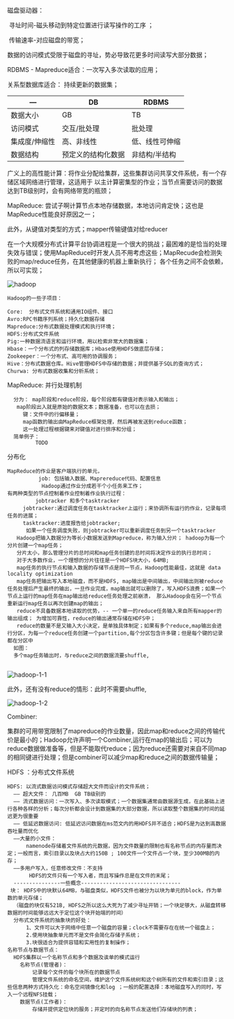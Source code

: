 

磁盘驱动器： 

​              寻址时间-磁头移动到特定位置进行读写操作的工序 ；

​              传输速率-对应磁盘的带宽；

数据的访问模式受限于磁盘的寻址，势必导致花更多时间读写大部分数据；

RDBMS - Mapreduce适合：一次写入多次读取的应用；

关系型数据库适合： 持续更新的数据集；

| —             | DB                 | RDBMS          |
| ------------- | ------------------ | -------------- |
| 数据大小      | GB                 | TB             |
| 访问模式      | 交互/批处理        | 批处理         |
| 集成度/伸缩性 | 高、非线性         | 低、线性可伸缩 |
| 数据结构      | 预定义的结构化数据 | 非结构/半结构  |

广义上的高性能计算：将作业分配给集群，这些集群访问共享文件系统，有一个存储区域网络进行管理，这适用于 以主计算密集型的作业；当节点需要访问的数据达到TB级别时，会有网络带宽的瓶颈；

MapReduce: 尝试子啊计算节点本地存储数据，本地访问肯定快；这也是MapReduce性能良好原因之一；

此外，从键值对类型的方式；mapper传输键值对给reducer

在一个大规模分布式计算平台协调进程是一个很大的挑战；最困难的是恰当的处理失效与错误；使用MapReduce时开发人员不用考虑这些；MapRecude会检测失败的map/reduce任务，在其他健康的机器上重新执行； 各个任务之间不会依赖，所以可实现；

![hadoop](D:\常用\md\img\hadoop.png)

~~~
Hadoop的一些子项目：

Core:  分布式文件系统和通用IO组件、接口
Avro:RPC书籍序列系统；持久化数据存储
Mapreduce:分布式数据处理模式和执行环境；
HDFS:分布式文件系统
Pig:一种数据流语言和运行环境，用以检索非常大的数据集；
Hbase：一个分布式的列存储数据库；Hbase使用HDFS做底层存储；
Zookeeper：一个分布式、高可用的协调服务；
Hive：分布式数据仓库。Hive管理HDFS中存储的数据；并提供基于SQL的查询方式；
Churwa: 分布式数据收集和分析系统；
~~~



MapReduce: 并行处理机制

~~~~
  分为： map阶段和reduce阶段，每个阶段都有键值对表示输入和输出；
   map阶段出入就是原始的数据文本；数据准备，也可以在去损；
     键：文件中的行偏移量；
     map函数的输出由MapReduce框架处理，然后再被发送到reduce函数；
     这一处理过程根据键来对键值对进行排序和分组；
  简单例子：
         TODO
~~~~



分布化

~~~~
MapReduce的作业是客户端执行的单元，
          job: 包括输入数据、Maprereduce代码、配置信息
           Hadoop通过作业分成若干个小任务来工作；
有两种类型的节点控制着作业控制着作业执行过程：
         jobtracker 和多个tasktracker   
     jobtracker:通过调度任务在tasktracker上运行；来协调所有运行的作业，记录每项任务的进展；
     tasktracker:进度报告给jobtracker; 
      如果一个任务调度失败，则jobtracker可以重新调度任务到另一个tasktracker
   Hadoop把输入数据分为等长小数据发送到Mapreduce，称为输入分片； hadoop为每一个分片创建一个map任务； 
   分片太小，那么管理分片的总时间和map任务创建的总时间将决定作业的执行总时间；
   对于大多数作业，一个理想的分片往往是一个HDFS块大小，64MB;
   map任务的执行节点和输入数据的存储节点是同一节点，Hadoop性能最佳，这就是 data locality optimization
   map任务把输出写入本地磁盘，而不是HDFS, map输出是中间输出，中间输出则被reduce任务处理后产生最终的输出，一旦作业完成，map输出就可以删除了，写入HDFS浪费；如果一个节点上运行的map任务在map输出给reduce任务处理之前崩溃， 那么Hadoop会在另一个节点重新运行map任务以再次创建map的输出；
   reduce不具备数据本地读取的优势，-- 一个单一的reduce任务输入来自所有mapper的输出组成； 为增加可靠性，reduce的输出通常存储在HDFS中；
   reduce的数量不是又输入大小决定，是单独具体制定；如果有多个reduce,map输出会进行分区，为每一个reduce任务创建一个partition,每个分区包含许多键；但是每个键的记录都在分区中
  如图：
  多个map任务输出时，与reduce之间的数据流要shuffle,
   
~~~~

![hadoop-1-1](D:\常用\md\img\hadoop-1-1.png)

 此外，还有没有reduce的情形：此时不需要shuffle,

![hadoop-1-2](D:\常用\md\img\hadoop-1-2.png)

  Combiner: 

​        集群的可用带宽限制了mapreduce的作业数量，因此map和reduce之间的传输代价是最小的；Hadoop允许声明一个Combiner,运行在map的输出后；可以为reduce数据做准备等，但是不能取代reduce；因为reduce还需要对来自不同map的相同键进行处理；但是combiner可以减少map和reduce之间的数据传输量；

HDFS ：分布式文件系统

~~~~
HDFS: 以流式数据访问模式存储超大文件而设计的文件系统；
  —— 超大文件： 几百MB  GB TB级别的
  —— 流式数据访问：一次写入、多次读取模式；一个数据集通常由数据源生成，在此基础上进行各种各样的分析；每次分析都会设计到数据集的大部分数据，所以读取整个数据集的时间的延迟更为很重要
  —— 低延迟数据访问: 低延迟访问数据在ms范文内的用HDFS并不适合；HDFS是为达到高数据吞吐量而优化
  ——大量的小文件：
      namenode存储着文件系统的元数据，因为文件数量的限制也有名称节点的内存量而决定；一般而言，索引目录以及块占大约150B ; 100文件一个文件占一个块，至少300MB的内存；
  ——多用户写入，任意修改文件：不支持
       HDFS的文件只有一个写入者，而且写操作总是在文件的末尾；
  ---------------一些概念--------------------------------
 块： HDFS中的块默认64MB，与磁盘类似，HDFS文件也被分为以块为单元的block，作为单数的单元存储；
  （磁盘的块仅有521B, HDFS之所以这么大死为了减少寻址开销；一个块足够大，从磁盘转移数据的时间能够远远大于定位这个块开始端的时间）    
  分布式文件系统的抽象块的好处：
      1、文件可以大于网络中任意一个磁盘的容量；clock不需要存在在统一个磁盘上；
      2.使用块抽象单元而不是文件会简化存储子系统； 
      3.块很适合为提供容错和实用性的复制操作；
名称节点与数据节点：
  HDFS集群以一个名称节点和多个数据及诶单的模式运行
    名称节点(管理者)： 
        记录每个文件的每个块所在的数据节点
        管理文件系统的命名空间，维护这个文件系统树和这个树所有的文件和索引目录；这些信息两种方式持久化：命名空间镜像化和log ；一般的配置选择：本地磁盘写入的同时，写入一个远程NFS挂载；
    数据节点(工作者)：
        存储并提供定位块的服务；并定时的向名称节点发送他们存储块的列表；
                 
~~~~




